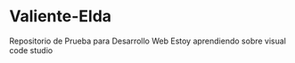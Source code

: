 # Valiente-Elda

Repositorio de Prueba para Desarrollo Web
Estoy aprendiendo sobre visual code studio
